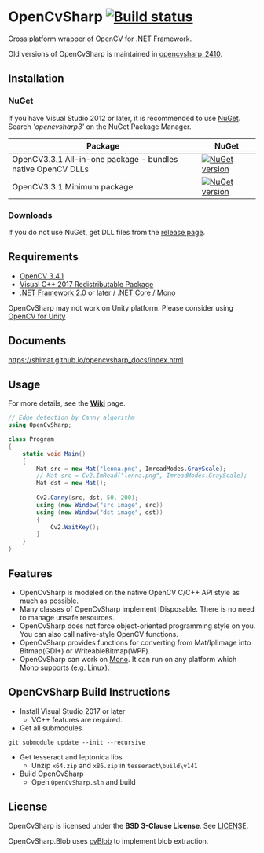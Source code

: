 # OpenCvSharp [![Build status](https://ci.appveyor.com/api/projects/status/dvjexft02s6b3re6/branch/master?svg=true)](https://ci.appveyor.com/project/shimat/opencvsharp/branch/master)
Cross platform wrapper of OpenCV for .NET Framework.

Old versions of OpenCvSharp is maintained in [opencvsharp_2410](https://github.com/shimat/opencvsharp_2410).

## Installation
### NuGet
If you have Visual Studio 2012 or later, it is recommended to use [NuGet](http://www.nuget.org/). Search *'opencvsharp3'* on the NuGet Package Manager.

| Package                                                      | NuGet                                                                                                                      |
|--------------------------------------------------------------|----------------------------------------------------------------------------------------------------------------------------|
| OpenCV3.3.1 All-in-one package - bundles native OpenCV DLLs    | [![NuGet version](https://badge.fury.io/nu/OpenCvSharp3-AnyCPU.svg)](https://badge.fury.io/nu/OpenCvSharp3-AnyCPU)         |
| OpenCV3.3.1 Minimum package                                    | [![NuGet version](https://badge.fury.io/nu/OpenCvSharp3-WithoutDll.svg)](https://badge.fury.io/nu/OpenCvSharp3-WithoutDll) |

### Downloads
If you do not use NuGet, get DLL files from the [release page](https://github.com/shimat/opencvsharp/releases).

## Requirements
* [OpenCV 3.4.1](http://opencv.org/)
* [Visual C++ 2017 Redistributable Package](https://go.microsoft.com/fwlink/?LinkId=746572)
* [.NET Framework 2.0](http://www.microsoft.com/ja-jp/download/details.aspx?id=1639) or later / [.NET Core](https://www.microsoft.com/net/core#windowsvs2015) / [Mono](http://www.mono-project.com/Main_Page)

OpenCvSharp may not work on Unity platform. Please consider using [OpenCV for Unity](https://www.assetstore.unity3d.com/en/#!/content/21088)

## Documents
https://shimat.github.io/opencvsharp_docs/index.html

## Usage
For more details, see the **[Wiki](https://github.com/shimat/opencvsharp/wiki)** page.

```C#
// Edge detection by Canny algorithm
using OpenCvSharp;

class Program 
{
    static void Main() 
    {
        Mat src = new Mat("lenna.png", ImreadModes.GrayScale);
        // Mat src = Cv2.ImRead("lenna.png", ImreadModes.GrayScale);
        Mat dst = new Mat();
        
        Cv2.Canny(src, dst, 50, 200);
        using (new Window("src image", src)) 
        using (new Window("dst image", dst)) 
        {
            Cv2.WaitKey();
        }
    }
}
```

## Features
* OpenCvSharp is modeled on the native OpenCV C/C++ API style as much as possible.
* Many classes of OpenCvSharp implement IDisposable. There is no need to manage unsafe resources. 
* OpenCvSharp does not force object-oriented programming style on you. You can also call native-style OpenCV functions.
* OpenCvSharp provides functions for converting from Mat/IplImage into Bitmap(GDI+) or WriteableBitmap(WPF).
* OpenCvSharp can work on [Mono](http://www.mono-project.com/Main_Page). It can run on any platform which [Mono](http://www.mono-project.com/Main_Page) supports (e.g. Linux). 

## OpenCvSharp Build Instructions
- Install Visual Studio 2017 or later
  - VC++ features are required.
- Get all submodules
```
git submodule update --init --recursive
```
- Get tesseract and leptonica libs
  - Unzip `x64.zip` and `x86.zip` in `tesseract\build\v141`
- Build OpenCvSharp
  - Open `OpenCvSharp.sln` and build

## License
OpenCvSharp is licensed under the 
**BSD 3-Clause License**. See [LICENSE](https://github.com/shimat/opencvsharp/blob/master/LICENSE).

OpenCvSharp.Blob uses [cvBlob](https://code.google.com/p/cvblob/) to implement blob extraction.
